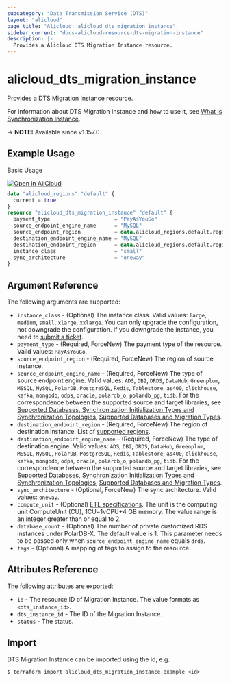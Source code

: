```yaml
---
subcategory: "Data Transmission Service (DTS)"
layout: "alicloud"
page_title: "Alicloud: alicloud_dts_migration_instance"
sidebar_current: "docs-alicloud-resource-dts-migration-instance"
description: |-
  Provides a Alicloud DTS Migration Instance resource.
---
```


# alicloud_dts_migration_instance

Provides a DTS Migration Instance resource.

For information about DTS Migration Instance and how to use it, see [What is Synchronization Instance](https://www.alibabacloud.com/help/en/doc-detail/208270.html).

-> **NOTE:** Available since v1.157.0.

## Example Usage

Basic Usage

<div style="display: block;margin-bottom: 40px;"><div class="oics-button" style="float: right;position: absolute;margin-bottom: 10px;">
  <a href="https://api.aliyun.com/terraform?resource=alicloud_dts_migration_instance&exampleId=10d074fc-eab6-2e43-fec6-bab4086818c9038c585a&activeTab=example&spm=docs.r.dts_migration_instance.0.10d074fcea&intl_lang=EN_US" target="_blank">
    <img alt="Open in AliCloud" src="https://img.alicdn.com/imgextra/i1/O1CN01hjjqXv1uYUlY56FyX_!!6000000006049-55-tps-254-36.svg" style="max-height: 44px; max-width: 100%;">
  </a>
</div></div>

```terraform
data "alicloud_regions" "default" {
  current = true
}
resource "alicloud_dts_migration_instance" "default" {
  payment_type                     = "PayAsYouGo"
  source_endpoint_engine_name      = "MySQL"
  source_endpoint_region           = data.alicloud_regions.default.regions.0.id
  destination_endpoint_engine_name = "MySQL"
  destination_endpoint_region      = data.alicloud_regions.default.regions.0.id
  instance_class                   = "small"
  sync_architecture                = "oneway"
}
```

## Argument Reference

The following arguments are supported:

* `instance_class` - (Optional) The instance class. Valid values: `large`, `medium`, `small`, `xlarge`, `xxlarge`. You can only upgrade the configuration, not downgrade the configuration. If you downgrade the instance, you need to [submit a ticket](https://selfservice.console.aliyun.com/ticket/category/dts/today).
* `payment_type` - (Required, ForceNew) The payment type of the resource. Valid values: `PayAsYouGo`.
* `source_endpoint_region` - (Required, ForceNew) The region of source instance.
* `source_endpoint_engine_name` - (Required, ForceNew) The type of source endpoint engine. Valid values: `ADS`, `DB2`, `DRDS`, `DataHub`, `Greenplum`, `MSSQL`, `MySQL`, `PolarDB`, `PostgreSQL`, `Redis`, `Tablestore`, `as400`, `clickhouse`, `kafka`, `mongodb`, `odps`, `oracle`, `polardb_o`, `polardb_pg`, `tidb`. For the correspondence between the supported source and target libraries, see [Supported Databases, Synchronization Initialization Types and Synchronization Topologies](https://help.aliyun.com/document_detail/130744.html), [Supported Databases and Migration Types](https://help.aliyun.com/document_detail/26618.html).
* `destination_endpoint_region` - (Required, ForceNew) The region of destination instance. List of [supported regions](https://help.aliyun.com/document_detail/141033.html).
* `destination_endpoint_engine_name` - (Required, ForceNew) The type of destination engine. Valid values: `ADS`, `DB2`, `DRDS`, `DataHub`, `Greenplum`, `MSSQL`, `MySQL`, `PolarDB`, `PostgreSQL`, `Redis`, `Tablestore`, `as400`, `clickhouse`, `kafka`, `mongodb`, `odps`, `oracle`, `polardb_o`, `polardb_pg`, `tidb`. For the correspondence between the supported source and target libraries, see [Supported Databases, Synchronization Initialization Types and Synchronization Topologies](https://help.aliyun.com/document_detail/130744.html), [Supported Databases and Migration Types](https://help.aliyun.com/document_detail/26618.html).
* `sync_architecture` - (Optional, ForceNew) The sync architecture. Valid values: `oneway`.
* `compute_unit` - (Optional) [ETL specifications](https://help.aliyun.com/document_detail/212324.html). The unit is the computing unit ComputeUnit (CU), 1CU=1vCPU+4 GB memory. The value range is an integer greater than or equal to 2.
* `database_count` - (Optional) The number of private customized RDS instances under PolarDB-X. The default value is 1. This parameter needs to be passed only when `source_endpoint_engine_name` equals `drds`.
* `tags` - (Optional) A mapping of tags to assign to the resource.


## Attributes Reference

The following attributes are exported:

* `id` - The resource ID of Migration Instance. The value formats as `<dts_instance_id>`.
* `dts_instance_id` - The ID of the Migration Instance.
* `status` - The status.

## Import

DTS Migration Instance can be imported using the id, e.g.

```shell
$ terraform import alicloud_dts_migration_instance.example <id>
```